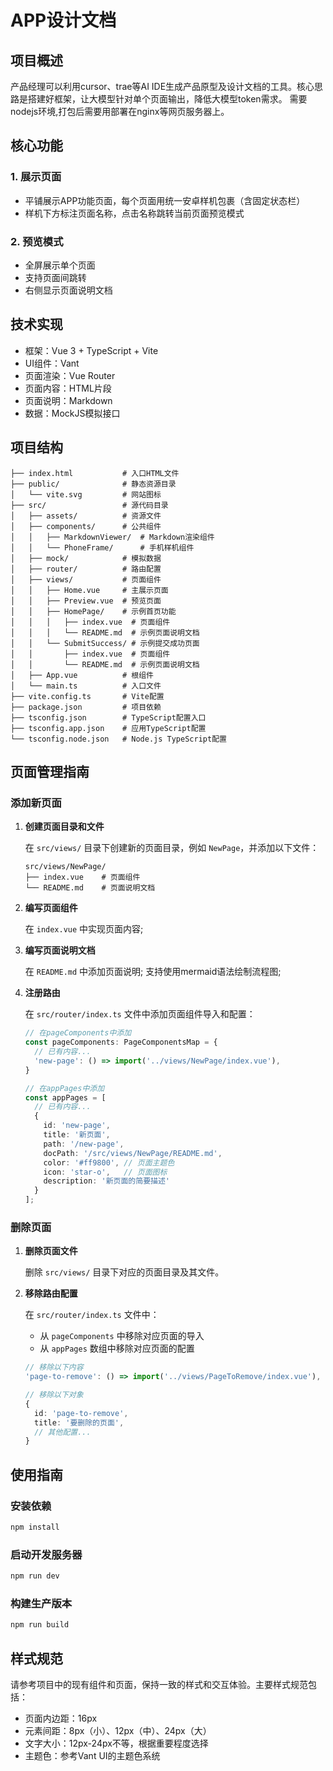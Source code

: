 # APP设计文档

## 项目概述
产品经理可以利用cursor、trae等AI IDE生成产品原型及设计文档的工具。核心思路是搭建好框架，让大模型针对单个页面输出，降低大模型token需求。
需要nodejs环境,打包后需要用部署在nginx等网页服务器上。

## 核心功能

### 1. 展示页面
  - 平铺展示APP功能页面，每个页面用统一安卓样机包裹（含固定状态栏）
  - 样机下方标注页面名称，点击名称跳转当前页面预览模式

### 2. 预览模式
  - 全屏展示单个页面
  - 支持页面间跳转
  - 右侧显示页面说明文档

## 技术实现
- 框架：Vue 3 + TypeScript + Vite
- UI组件：Vant
- 页面渲染：Vue Router
- 页面内容：HTML片段
- 页面说明：Markdown
- 数据：MockJS模拟接口

## 项目结构

```
├── index.html           # 入口HTML文件
├── public/              # 静态资源目录
│   └── vite.svg         # 网站图标
├── src/                 # 源代码目录
│   ├── assets/          # 资源文件
│   ├── components/      # 公共组件
│   │   ├── MarkdownViewer/  # Markdown渲染组件
│   │   └── PhoneFrame/      # 手机样机组件
│   ├── mock/            # 模拟数据
│   ├── router/          # 路由配置
│   ├── views/           # 页面组件
│   │   ├── Home.vue     # 主展示页面
│   │   ├── Preview.vue  # 预览页面
│   │   ├── HomePage/    # 示例首页功能
│   │   │   ├── index.vue  # 页面组件
│   │   │   └── README.md  # 示例页面说明文档
│   │   └── SubmitSuccess/ # 示例提交成功页面
│   │       ├── index.vue  # 页面组件
│   │       └── README.md  # 示例页面说明文档
│   ├── App.vue          # 根组件
│   └── main.ts          # 入口文件
├── vite.config.ts       # Vite配置
├── package.json         # 项目依赖
├── tsconfig.json        # TypeScript配置入口
├── tsconfig.app.json    # 应用TypeScript配置
└── tsconfig.node.json   # Node.js TypeScript配置
```

## 页面管理指南

### 添加新页面

1. **创建页面目录和文件**

   在 `src/views/` 目录下创建新的页面目录，例如 `NewPage`，并添加以下文件：
   
   ```
   src/views/NewPage/
   ├── index.vue    # 页面组件
   └── README.md    # 页面说明文档
   ```

2. **编写页面组件**

   在 `index.vue` 中实现页面内容;

3. **编写页面说明文档**

   在 `README.md` 中添加页面说明;
   支持使用mermaid语法绘制流程图;

4. **注册路由**

   在 `src/router/index.ts` 文件中添加页面组件导入和配置：

   ```typescript
   // 在pageComponents中添加
   const pageComponents: PageComponentsMap = {
     // 已有内容...
     'new-page': () => import('../views/NewPage/index.vue'),
   }

   // 在appPages中添加
   const appPages = [
     // 已有内容...
     {
       id: 'new-page',
       title: '新页面',
       path: '/new-page',
       docPath: '/src/views/NewPage/README.md',
       color: '#ff9800', // 页面主题色
       icon: 'star-o',   // 页面图标
       description: '新页面的简要描述'
     }
   ];
   ```

### 删除页面

1. **删除页面文件**

   删除 `src/views/` 目录下对应的页面目录及其文件。

2. **移除路由配置**

   在 `src/router/index.ts` 文件中：
   
   - 从 `pageComponents` 中移除对应页面的导入
   - 从 `appPages` 数组中移除对应页面的配置

   ```typescript
   // 移除以下内容
   'page-to-remove': () => import('../views/PageToRemove/index.vue'),

   // 移除以下对象
   {
     id: 'page-to-remove',
     title: '要删除的页面',
     // 其他配置...
   }
   ```

## 使用指南

### 安装依赖

```bash
npm install
```

### 启动开发服务器

```bash
npm run dev
```

### 构建生产版本

```bash
npm run build
```

## 样式规范

请参考项目中的现有组件和页面，保持一致的样式和交互体验。主要样式规范包括：

- 页面内边距：16px
- 元素间距：8px（小）、12px（中）、24px（大）
- 文字大小：12px-24px不等，根据重要程度选择
- 主题色：参考Vant UI的主题色系统